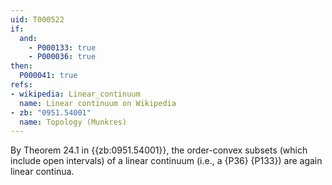 ```yaml
---
uid: T000522
if:
  and:
    - P000133: true
    - P000036: true
then:
  P000041: true
refs:
- wikipedia: Linear_continuum
  name: Linear continuum on Wikipedia
- zb: "0951.54001"
  name: Topology (Munkres)
---
```


By Theorem 24.1 in {{zb:0951.54001}}, the order-convex subsets (which include open intervals) of a linear continuum (i.e., a {P36} {P133}) are again linear continua.
